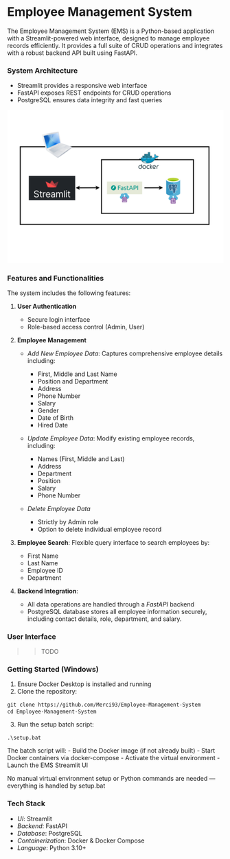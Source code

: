 # Employee Management System
The Employee Management System (EMS) is a Python-based application with a Streamlit-powered web interface, designed to manage employee records efficiently. It provides a full suite of CRUD operations and integrates with a robust backend API built using FastAPI.

### System Architecture
- Streamlit provides a responsive web interface
- FastAPI exposes REST endpoints for CRUD operations
- PostgreSQL ensures data integrity and fast queries

![](img/overview.png)


### Features and Functionalities
The system includes the following features:
1. **User Authentication**
    - Secure login interface
    - Role-based access control (Admin, User)

2. **Employee Management**
    - *Add New Employee Data*: Captures comprehensive employee details including:
        - First, Middle and Last Name
        - Position and Department
        - Address
        - Phone Number
        - Salary
        - Gender
        - Date of Birth
        - Hired Date
    
    - *Update Employee Data*: Modify existing employee records, including:
        - Names (First, Middle and Last)
        - Address
        - Department
        - Position
        - Salary
        - Phone Number
    
    - *Delete Employee Data*
        - Strictly by Admin role
        - Option to delete individual employee record


3. **Employee Search**: Flexible query interface to search employees by:
    - First Name
    - Last Name
    - Employee ID
    - Department

4. **Backend Integration**:
    - All data operations are handled through a *FastAPI* backend
    - PostgreSQL database stores all employee information securely, including contact details, role, department, and salary.

 

### User Interface
>> TODO


### Getting Started (Windows)
1. Ensure Docker Desktop is installed and running
2. Clone the repository:
````
git clone https://github.com/Merci93/Employee-Management-System
cd Employee-Management-System
````

3. Run the setup batch script:
````
.\setup.bat
````

The batch script will:
    - Build the Docker image (if not already built)
    - Start Docker containers via docker-compose
    - Activate the virtual environment
    - Launch the EMS Streamlit UI


No manual virtual environment setup or Python commands are needed — everything is handled by setup.bat


### Tech Stack
 - *UI*: Streamlit
 - *Backend*: FastAPI
 - *Database*: PostgreSQL
 - *Containerization*: Docker & Docker Compose
 - *Language*: Python 3.10+

